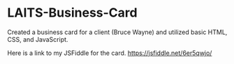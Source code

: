 # LAITS-Business-Card

Created a business card for a client (Bruce Wayne) and utilized basic HTML, CSS, and JavaScript.

Here is a link to my JSFiddle for the card.
https://jsfiddle.net/6er5qwjo/

